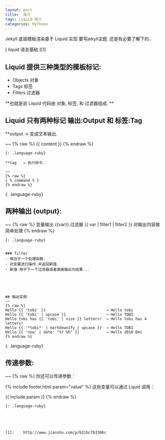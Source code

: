 ```yaml
---
layout: post
title:  简介
tags: Liquid-简介
categories: MyTheme
---
```



Jekyll 底层模板渲染基于 Liquid 实现
要写jekyll主题. 还是有必要了解下的..


[ liquid 语言基础 ][1]



## Liquid 提供三种类型的模板标记:
- Objects 对象
- Tags    标签
- Filters 过滤器 

**也就是说 Liquid 代码由 对象, 标签, 和 过滤器组成. **









## Liquid 只有两种标记  输出:Output 和 标签:Tag
**output → 变成文本输出.  

~~
{% raw %}
{{ content }}
{% endraw %}
~~~
{: .language-ruby}

**tag   → 执行命令.       

~~
{% raw %}
{ % command % }
{% endraw %}
~~~
{: .language-ruby}





## 两种输出 (output): 

~~
{% raw %}
变量输出 {{var}}
过滤器   {{ var | filter1 | filter2 }}
对输出内容做简单处理
{% endraw %}
~~~
{: .language-ruby}


### filter
- 相当于一个处理函数.
- 对变量进行操作.并返回新值.
- 新值 用于下一个过滤器或者直接输出为结果...





## 输出实例
~~
{% raw %}
Hello {{ 'tobi' }}                           → Hello tobi 
Hello {{ 'tobi' | upcase }}                  → Hello TOBI 
Hello tobi has {{ 'tobi' | size }} letters!  → Hello tobi has 4 letters! 
Hello {{ '*tobi*' | markdownify | upcase }}  → Hello TOBI
Hello {{ 'now' | date: "%Y %h" }}            → Hello 2016 Dec
{% endraw %}
~~~
{: .language-ruby}







## 传递参数:

~~
{% raw %}
你还可以传递参数：

{% include footer.html param="value" %}
这些变量可以通过 Lquid 调用：

{{ include.param }}
{% endraw %}
~~~
{: .language-ruby}





[1]:	http://www.jianshu.com/p/b11bc7b3306c